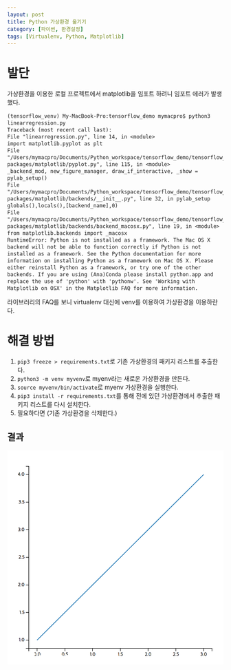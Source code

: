 ```yaml
---
layout: post
title: Python 가상환경 옮기기
category: [파이썬, 환경설정]
tags: [Virtualenv, Python, Matplotlib]
---
```


# 발단
가상환경을 이용한 로컬 프로젝트에서 matplotlib을 임포트 하려니 임포트 에러가 발생했다.

```
(tensorflow_venv) My-MacBook-Pro:tensorflow_demo mymacpro$ python3 linearregression.py 
Traceback (most recent call last):
File "linearregression.py", line 14, in <module>
import matplotlib.pyplot as plt
File "/Users/mymacpro/Documents/Python_workspace/tensorflow_demo/tensorflow_venv/lib/python3.6/site-packages/matplotlib/pyplot.py", line 115, in <module>
_backend_mod, new_figure_manager, draw_if_interactive, _show = pylab_setup()
File "/Users/mymacpro/Documents/Python_workspace/tensorflow_demo/tensorflow_venv/lib/python3.6/site-packages/matplotlib/backends/__init__.py", line 32, in pylab_setup
globals(),locals(),[backend_name],0)
File "/Users/mymacpro/Documents/Python_workspace/tensorflow_demo/tensorflow_venv/lib/python3.6/site-packages/matplotlib/backends/backend_macosx.py", line 19, in <module>
from matplotlib.backends import _macosx
RuntimeError: Python is not installed as a framework. The Mac OS X backend will not be able to function correctly if Python is not installed as a framework. See the Python documentation for more information on installing Python as a framework on Mac OS X. Please either reinstall Python as a framework, or try one of the other backends. If you are using (Ana)Conda please install python.app and replace the use of 'python' with 'pythonw'. See 'Working with Matplotlib on OSX' in the Matplotlib FAQ for more information.
```

라이브러리의 FAQ를 보니 virtualenv 대신에 venv를 이용하여 가상환경을 이용하란다.

# 해결 방법
1. `pip3 freeze > requirements.txt`로 기존 가상환경의 패키지 리스트를 추출한다.  
2. `python3 -m venv myvenv`로 myenv라는 새로운 가상환경을 만든다.  
3. `source myvenv/bin/activate`로 myenv 가상환경을 실행한다.  
4. `pip3 install -r requirements.txt`를 통해 전에 있던 가상환경에서 추출한 패키지 리스트를 다시 설치한다.  
5. 필요하다면 (기존 가상환경을 삭제한다.)  


## 결과

![그래프](/post_assets/2017-06-07/matplotlib_plot.png)


